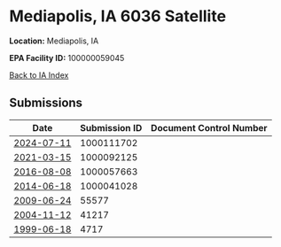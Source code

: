 # Mediapolis, IA 6036 Satellite

**Location:** Mediapolis, IA

**EPA Facility ID:** 100000059045

[Back to IA Index](../../index.md)

## Submissions

| Date | Submission ID | Document Control Number |
|------|--------------|-------------------------|
| [2024-07-11](submissions/1000111702.md) | 1000111702 |  |
| [2021-03-15](submissions/1000092125.md) | 1000092125 |  |
| [2016-08-08](submissions/1000057663.md) | 1000057663 |  |
| [2014-06-18](submissions/1000041028.md) | 1000041028 |  |
| [2009-06-24](submissions/55577.md) | 55577 |  |
| [2004-11-12](submissions/41217.md) | 41217 |  |
| [1999-06-18](submissions/4717.md) | 4717 |  |
